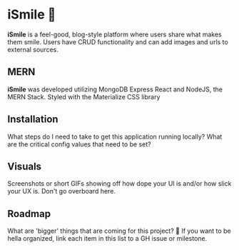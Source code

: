 # iSmile :star2:

**iSmile** is a feel-good, blog-style platform where users share what makes them smile. Users have CRUD functionality and can add images and urls to external sources.

## MERN

**iSmile** was developed utilizing MongoDB Express React and NodeJS, the MERN Stack. Styled with the Materialize CSS library

## Installation

What steps do I need to take to get this application running locally?
What are the critical config values that need to be set?

## Visuals

Screenshots or short GIFs showing off how dope your UI is and/or how slick your UX is. Don't go overboard here.

## Roadmap

What are 'bigger' things that are coming for this project? :eyes: If you want to be hella organized, link each item in this list to a GH issue or milestone.
